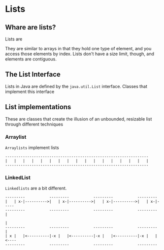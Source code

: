 # Lists

## Whare are lists?

Lists are

They are similar to arrays in that they hold one type of element, and you access
those elements by index. Lists don't have a size limit, though, and elements are
contiguous.

## The List Interface

Lists in Java are defined by the `java.util.List` interface. Classes that
implement this interface


## List implementations

These are classes that create the illusion of an unbounded, resizable list
through different techniques

### Arraylist

`Arraylists` implement lists

    -----------------------------------------------------------------
    |   |   |   |   |   |   |   |   |   |   |   |   |   |   |   |   |
    -----------------------------------------------------------------

### LinkedList

`Linkedlists` are a bit different. 

    ---------           ---------           ---------           ---------
    |   | x-|---------->|   | x-|---------->|   | x-|---------->|   | x-|-----
    ---------           ---------           ---------           ---------    |
                                                                             |
    ---------           ---------           ---------           ---------    |
    | x |   |<----------|-x |   |<----------|-x |   |<----------|-x |   |<----
    ---------           ---------           ---------           ---------
